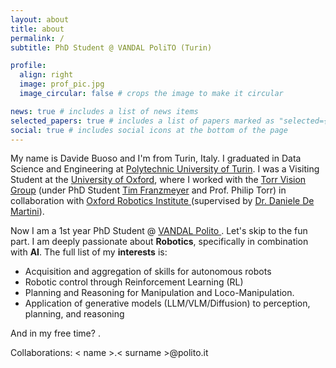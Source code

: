 ```yaml
---
layout: about
title: about
permalink: /
subtitle: PhD Student @ VANDAL PoliTO (Turin)

profile:
  align: right
  image: prof_pic.jpg
  image_circular: false # crops the image to make it circular

news: true # includes a list of news items
selected_papers: true # includes a list of papers marked as "selected={true}"
social: true # includes social icons at the bottom of the page
---
```


My name is Davide Buoso and I'm from Turin, Italy. I graduated in Data Science and Engineering at <a href='https://www.polito.it/'>Polytechnic University of Turin</a>. I was a Visiting Student at the <a href='#'>University of Oxford</a>, where I worked with the <a href='https://torrvision.com/index.html'>Torr Vision Group</a> (under PhD Student <a href='https://www.robots.ox.ac.uk/~frtim/'>Tim Franzmeyer</a> and Prof. Philip Torr) in collaboration with  <a href='https://ori.ox.ac.uk/'>Oxford Robotics Institute </a>(supervised by <a href='https://ori.ox.ac.uk/people/daniele-de-martini/'>Dr. Daniele De Martini</a>). 

Now I am a 1st year PhD Student @ <a href="https://vandal.polito.it/">VANDAL Polito </a>.
Let's skip to the fun part.
I am deeply passionate about <b>Robotics</b>, specifically in combination with <b>AI</b>.
The full list of my <b>interests</b> is:
- Acquisition and aggregation of skills for autonomous robots
- Robotic control through Reinforcement Learning (RL)
- Planning and Reasoning for Manipulation and Loco-Manipulation.
- Application of generative models (LLM/VLM/Diffusion) to perception, planning, and reasoning

And in my free time? .


Collaborations: < name >.< surname >@polito.it